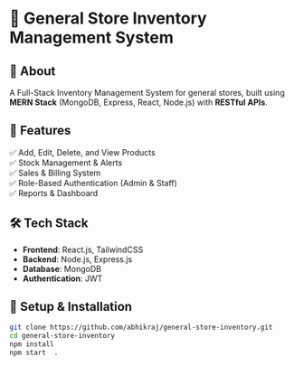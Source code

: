 # 🏪 General Store Inventory Management System  

## 📌 About  
A Full-Stack Inventory Management System for general stores, built using **MERN Stack** (MongoDB, Express, React, Node.js) with **RESTful APIs**.  

## 🚀 Features  
✅ Add, Edit, Delete, and View Products  
✅ Stock Management & Alerts  
✅ Sales & Billing System  
✅ Role-Based Authentication (Admin & Staff)  
✅ Reports & Dashboard  

## 🛠️ Tech Stack  
- **Frontend**: React.js, TailwindCSS  
- **Backend**: Node.js, Express.js  
- **Database**: MongoDB  
- **Authentication**: JWT  

## 🔧 Setup & Installation  
```bash
git clone https://github.com/abhikraj/general-store-inventory.git  
cd general-store-inventory  
npm install  
npm start  .
